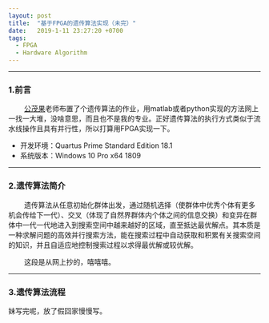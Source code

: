 ```yaml
---
layout: post
title:  "基于FPGA的遗传算法实现（未完）"
date:   2019-1-11 23:27:20 +0700
tags:
  - FPGA
  - Hardware Algorithm
---
```



-------
### 1.前言

&#160; &#160; &#160; &#160; [公茂果](http://web.xidian.edu.cn/mggong/)老师布置了个遗传算法的作业，用matlab或者python实现的方法网上一找一大堆，没啥意思，而且也不是我的专业。正好遗传算法的执行方式类似于流水线操作且具有并行性，所以打算用FPGA实现一下。

* 开发环境：Quartus Prime Standard Edition 18.1
* 系统版本：Windows 10 Pro x64 1809

------

### 2.遗传算法简介

&#160; &#160; &#160; &#160; 遗传算法从任意初始化群体出发，通过随机选择（使群体中优秀个体有更多机会传给下一代）、交叉（体现了自然界群体内个体之间的信息交换）和变异在群体中一代一代地进入到搜索空间中越来越好的区域，直至抵达最优解点。其本质是一种求解问题的高效并行搜索方法，能在搜索过程中自动获取和积累有关搜索空间的知识，并且自适应地控制搜索过程以求得最优解或较优解。

&#160; &#160; &#160; &#160; 这段是从网上抄的，嘻嘻嘻。

--------

### 3.遗传算法流程

妹写完呢，放了假回家慢慢写。

